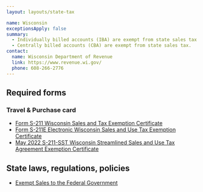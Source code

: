 ```yaml
---
layout: layouts/state-tax

name: Wisconsin
exceptionsApply: false
summary:
  - Individually billed accounts (IBA) are exempt from state sales tax.
  - Centrally billed accounts (CBA) are exempt from state sales tax.
contact:
  name: Wisconsin Department of Revenue
  link: https://www.revenue.wi.gov/
  phone: 608-266-2776
---
```


## Required forms

### Travel & Purchase card

* [Form S-211 Wisconsin Sales and Tax Exemption Certificate](https://www.revenue.wi.gov/Pages/FAQS/pcs-s-exempt.aspx)
* [Form S-211E Electronic Wisconsin Sales and Use Tax Exemption Certificate](https://www.revenue.wi.gov/Pages/SalesAndUse/ExemptionCertificate.aspx)
* [May 2022 S-211-SST Wisconsin Streamlined Sales and Use Tax Agreement Exemption Certificate](https://www.revenue.wi.gov/Pages/FAQS/pcs-s-exempt.aspx)

## State laws, regulations, policies

* [Exempt Sales to the Federal Government](https://www.revenue.wi.gov/Pages/TaxPro/2010/news-2010-100816.aspx#:~:text=Sales%20to%20the%20United%20States,Wisconsin%20sales%20and%20use%20taxes.)
